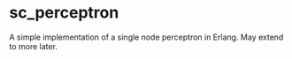 sc_perceptron
=============

A simple implementation of a single node perceptron in Erlang.  May extend to more later.
